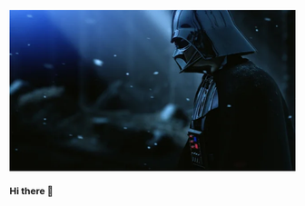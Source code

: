 
![OnePieceNetflix](https://raw.githubusercontent.com/MuratAlpTR/MuratAlpTR/refs/heads/main/src/DarthVaderX.webp)

### Hi there 👋

<!--
**MuratAlpTR/MuratAlpTR** is a ✨ _special_ ✨ repository because its `README.md` (this file) appears on your GitHub profile.

Here are some ideas to get you started:

- 🔭 I’m currently working on ...
- 🌱 I’m currently learning ...
- 👯 I’m looking to collaborate on ...
- 🤔 I’m looking for help with ...
- 💬 Ask me about ...
- 📫 How to reach me: ...
- 😄 Pronouns: ...
- ⚡ Fun fact: ...
-->
